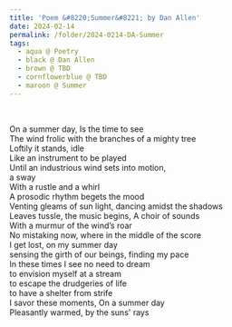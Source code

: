 ```yaml
---
title: 'Poem &#8220;Summer&#8221; by Dan Allen'
date: 2024-02-14
permalink: /folder/2024-0214-DA-Summer
tags:
  - aqua @ Poetry
  - black @ Dan Allen
  - brown @ TBD
  - cornflowerblue @ TBD
  - maroon @ Summer
---
```


<br>

<p>
On a summer day, Is the time to see<br>
The wind frolic with the branches of a mighty tree<br>
Loftily it stands, idle<br>
Like an instrument to be played<br>
Until an industrious wind sets into motion,<br>
a sway<br>
With a rustle and a whirl<br>
A prosodic rhythm begets the mood<br>
Venting gleams of sun light, dancing amidst the shadows<br>
Leaves tussle, the music begins, A choir of sounds<br>
With a murmur of the wind’s roar<br>
No mistaking now, where in the middle of the score<br>
I get lost, on my summer day<br>
sensing the girth of our beings, finding my pace<br>
In these times I see no need to dream<br>
to envision myself at a stream<br>
to escape the drudgeries of life<br>
to have a shelter from strife<br>
I savor these moments, On a summer day<br>
Pleasantly warmed, by the suns' rays<br>
</p>